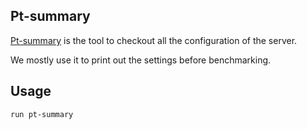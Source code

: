 ## Pt-summary

[Pt-summary](https://github.com/runscripts/scripts/blob/master/pt-summary) is the tool to checkout all the configuration of the server.

We mostly use it to print out the settings before benchmarking.

## Usage

```
run pt-summary
```